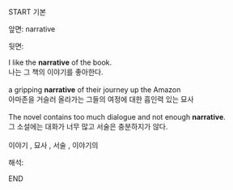 START
기본

앞면:
narrative


뒷면:
<div><div>I like the <strong>narrative</strong> of the book. </div><div><div>나는 그 책의 이야기를 좋아한다.</div></div></div><div><br></div><div>a gripping <b>narrative</b> of their journey up the Amazon </div><div>아마존을 거슬러 올라가는 그들의 여정에 대한 흡인력 있는 묘사</div><div><br></div><div><div>The novel contains too much dialogue and not enough <b>narrative</b>. </div><div>그 소설에는 대화가 너무 많고 서술은 충분하지가 않다.</div></div><div><br></div><div>이야기 , 묘사 , 서술 , 이야기의</div>


해석:

END